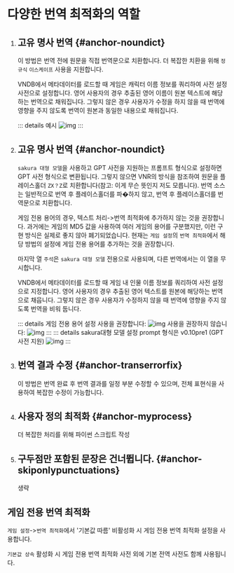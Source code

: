 # 다양한 번역 최적화의 역할

1. ## 고유 명사 번역 {#anchor-noundict}

    이 방법은 번역 전에 원문을 직접 번역문으로 치환합니다. 더 복잡한 치환을 위해 `정규식` `이스케이프` 사용을 지원합니다.

    VNDB에서 메타데이터를 로드할 때 게임은 캐릭터 이름 정보를 쿼리하여 사전 설정 사전으로 설정합니다. 영어 사용자의 경우 추출된 영어 이름이 원본 텍스트에 해당하는 번역으로 채워집니다. 그렇지 않은 경우 사용자가 수정을 하지 않을 때 번역에 영향을 주지 않도록 번역이 원본과 동일한 내용으로 채워집니다.

    ::: details 예시
    ![img](https://image.lunatranslator.org/zh/transoptimi/1.png)
    :::


1. ## 고유 명사 번역 {#anchor-noundict}

    `sakura 대형 모델`을 사용하고 GPT 사전을 지원하는 프롬프트 형식으로 설정하면 GPT 사전 형식으로 변환됩니다. 그렇지 않으면 VNR의 방식을 참조하여 원문을 플레이스홀더 `ZX？Z`로 치환합니다(참고: 이게 무슨 뜻인지 저도 모릅니다). 번역 소스는 일반적으로 번역 후 플레이스홀더를 파�하지 않고, 번역 후 플레이스홀더를 번역문으로 치환합니다.

    게임 전용 용어의 경우, 텍스트 처리->번역 최적화에 추가하지 않는 것을 권장합니다. 과거에는 게임의 MD5 값을 사용하여 여러 게임의 용어를 구분했지만, 이런 구현 방식은 실제로 좋지 않아 폐기되었습니다. 현재는 `게임 설정`의 `번역 최적화`에서 해당 방법의 설정에 게임 전용 용어를 추가하는 것을 권장합니다.

    마지막 열 `주석`은 `sakura 대형 모델` 전용으로 사용되며, 다른 번역에서는 이 열을 무시합니다.

    VNDB에서 메타데이터를 로드할 때 게임 내 인물 이름 정보를 쿼리하여 사전 설정으로 지정합니다. 영어 사용자의 경우 추출된 영어 텍스트를 원본에 해당하는 번역으로 채웁니다. 그렇지 않은 경우 사용자가 수정하지 않을 때 번역에 영향을 주지 않도록 번역을 비워 둡니다.

    ::: details 게임 전용 용어 설정
    사용을 권장합니다:
    ![img](https://image.lunatranslator.org/zh/transoptimi/2.png)
    사용을 권장하지 않습니다:
    ![img](https://image.lunatranslator.org/zh/transoptimi/3.png)
    :::
    ::: details sakura대형 모델 설정 prompt 형식은 v0.10pre1 (GPT 사전 지원)
    ![img](https://image.lunatranslator.org/zh/transoptimi/4.png)
    :::

1. ## 번역 결과 수정 {#anchor-transerrorfix}

    이 방법은 번역 완료 후 번역 결과를 일정 부분 수정할 수 있으며, 전체 표현식을 사용하여 복잡한 수정이 가능합니다.

1. ## 사용자 정의 최적화 {#anchor-myprocess}

    더 복잡한 처리를 위해 파이썬 스크립트 작성

1. ## 구두점만 포함된 문장은 건너뜁니다. {#anchor-skiponlypunctuations}

    생략

## 게임 전용 번역 최적화

`게임 설정`->`번역 최적화`에서 '기본값 따름' 비활성화 시 게임 전용 번역 최적화 설정을 사용합니다.

`기본값 상속` 활성화 시 게임 전용 번역 최적화 사전 외에 기본 전역 사전도 함께 사용됩니다.